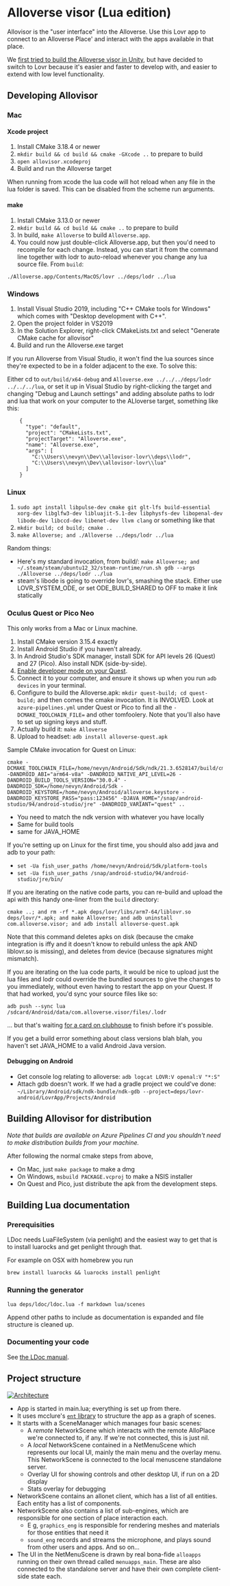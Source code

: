 # Alloverse visor (Lua edition)

Allovisor is the "user interface" into the Alloverse. Use this Lovr app to connect to an Alloverse Place' and interact with the apps available in that place.

We [first tried to build the Alloverse visor in Unity](https://github.com/alloverse/allovisor-unity),
but have decided to switch to Lovr because it's easier and faster to develop
with, and easier to extend with low level functionality.

## Developing Allovisor

### Mac

#### Xcode project

1. Install CMake 3.18.4 or newer
2. `mkdir build && cd build && cmake -GXcode ..` to prepare to build
3. `open allovisor.xcodeproj`
4. Build and run the Alloverse target

When running from xcode the lua code will hot reload when any file in the lua folder is saved. This can be disabled from the scheme run arguments. 

#### make

1. Install CMake 3.13.0 or newer
2. `mkdir build && cd build && cmake ..` to prepare to build
3. In build, `make Alloverse` to build `Alloverse.app`.
4. You could now just double-click Alloverse.app, but then you'd need to recompile
   for each change. Instead, you can start it from the command line together with
   lodr to auto-reload whenever you change any lua source file. From `build`:

`./Alloverse.app/Contents/MacOS/lovr ../deps/lodr ../lua`

### Windows

1. Install Visual Studio 2019, including "C++ CMake tools for Windows" which comes with "Desktop development with C++".
2. Open the project folder in VS2019
3. In the Solution Explorer, right-click CMakeLists.txt and select "Generate CMake cache for allovisor"
4. Build and run the Alloverse.exe target

If you run Alloverse from Visual Studio, it won't find the lua sources since they're expected to be
in a folder adjacent to the exe. To solve this:

Either cd to `out/build/x64-debug` and `Alloverse.exe ../../../deps/lodr ../../../lua`, or set it up
in Visual Studio by right-clicking the target and changing "Debug and Launch settings" and adding
absolute paths to lodr and lua that work on your computer to the ALloverse target, something like this:

```
    {
      "type": "default",
      "project": "CMakeLists.txt",
      "projectTarget": "Alloverse.exe",
      "name": "Alloverse.exe",
      "args": [
        "C:\\Users\\nevyn\\Dev\\allovisor-lovr\\deps\\lodr",
        "C:\\Users\\nevyn\\Dev\\allovisor-lovr\\lua"
      ]
    }
```

### Linux

1. `sudo apt install libpulse-dev cmake git glt-lfs build-essential xorg-dev libglfw3-dev libluajit-5.1-dev libphysfs-dev libopenal-dev libode-dev libccd-dev libenet-dev llvm clang` or something like that
2. `mkdir build; cd build; cmake ..`
3. `make Alloverse; and ./Alloverse ../deps/lodr ../lua`

Random things:

* Here's my standard invocation, from build/: `make Alloverse; and ~/.steam/steam/ubuntu12_32/steam-runtime/run.sh gdb --args ./Alloverse ../deps/lodr ../lua`
* steam's libode is going to override lovr's, smashing the stack. Either use LOVR_SYSTEM_ODE, or set ODE_BUILD_SHARED to OFF to make it link statically 

### Oculus Quest or Pico Neo

This only works from a Mac or Linux machine.

1. Install CMake version 3.15.4 exactly
2. Install Android Studio if you haven't already.
3. In Android Studio's SDK manager, install SDK for API levels 26 (Quest) and 27 (Pico). Also install NDK (side-by-side).
4. [Enable developer mode on your Quest](https://developer.oculus.com/documentation/quest/latest/concepts/mobile-device-setup-quest/).
5. Connect it to your computer, and ensure it shows up when you run `adb devices` in your terminal.
6. Configure to build the Alloverse.apk: `mkdir quest-build; cd quest-build;` and then comes the cmake invocation. It is INVOLVED. Look at `azure-pipelines.yml` under Quest or Pico to find all the `-DCMAKE_TOOLCHAIN_FILE=` and other tomfoolery. Note that you'll also have to set up signing keys and stuff.
7. Actually build it: `make Alloverse`
8. Upload to headset: `adb install alloverse-quest.apk`

Sample CMake invocation for Quest on Linux:

```
cmake -DCMAKE_TOOLCHAIN_FILE=/home/nevyn/Android/Sdk/ndk/21.3.6528147/build/cmake/android.toolchain.cmake -DANDROID_ABI="arm64-v8a" -DANDROID_NATIVE_API_LEVEL=26 -DANDROID_BUILD_TOOLS_VERSION="30.0.4" -DANDROID_SDK=/home/nevyn/Android/Sdk -DANDROID_KEYSTORE=/home/nevyn/Android/alloverse.keystore -DANDROID_KEYSTORE_PASS="pass:123456" -DJAVA_HOME="/snap/android-studio/94/android-studio/jre" -DANDROID_VARIANT="quest" ..
```

* You need to match the ndk version with whatever you have locally
* Same for build tools
* same for JAVA_HOME

If you're setting up on Linux for the first time, you should also add java and adb to your path:
* `set -Ua fish_user_paths /home/nevyn/Android/Sdk/platform-tools`
* `set -Ua fish_user_paths /snap/android-studio/94/android-studio/jre/bin/`

If you are iterating on the native code parts, you can re-build and upload the api with this handy one-liner
from the `build` directory:

`cmake ..; and rm -rf *.apk deps/lovr/libs/arm7-64/liblovr.so deps/lovr/*.apk; and make Alloverse; and adb uninstall com.alloverse.visor; and adb install alloverse-quest.apk`

Note that this command deletes apks on disk (because the cmake integration is iffy and it doesn't know
to rebuild unless the apk AND liblovr.so is missing), and deletes from device (because signatures might mismatch).

If you are iterating on the lua code parts, it would be nice to upload just the lua files and
lodr could override the bundled sources to give the changes to you immediately, without even
having to restart the app on your Quest. If that had worked, you'd sync your source files like so:

`adb push --sync lua /sdcard/Android/data/com.alloverse.visor/files/.lodr`

... but that's waiting [for a card on clubhouse](https://app.clubhouse.io/alloverse/story/168/get-lodr-to-work-on-android-for-custom-alloverse-debug-apk)
to finish before it's possible.

If you get a build error something about class versions blah blah, you haven't set JAVA_HOME
to a valid Android Java version.

#### Debugging on Android

* Get console log relating to alloverse: `adb logcat LOVR:V openal:V "*:S"`
* Attach gdb doesn't work. If we had a gradle project we could've done: `~/Library/Android/sdk/ndk-bundle/ndk-gdb --project=deps/lovr-android/LovrApp/Projects/Android`

## Building Allovisor for distribution

_Note that builds are available on Azure Pipelines CI and you shouldn't need to make distribution builds from your machine._

After following the normal cmake steps from above,

* On Mac, just `make package` to make a dmg
* On Windows, `msbuild PACKAGE.vcproj` to make a NSIS installer
* On Quest and Pico, just distribute the apk from the development steps.

## Building Lua documentation

### Prerequisities
LDoc needs LuaFileSystem (via penlight) and the easiest way to get that is to install luarocks and get penlight through that. 

For example on OSX with homebrew you run 

`brew install luarocks && luarocks install penlight`

### Running the generator

`lua deps/ldoc/ldoc.lua -f markdown lua/scenes`

Append other paths to include as documentation is expanded and file structure is cleaned up. 

### Documenting your code

See [the LDoc manual](https://stevedonovan.github.io/ldoc/manual/doc.md.html).

## Project structure

[![Architecture](docs/arch.png)](https://whimsical.com/visor-arch-VcwXwV96sdavVFS9fgdu4z)

* App is started in main.lua; everything is set up from there.
* It uses mcclure's [`ent` library](https://github.com/mcclure/lovr-ent) to structure the
  app as a graph of scenes.
* It starts with a SceneManager which manages four basic scenes:
  * A _remote_ NetworkScene which interacts with the remote AlloPlace we're connected to,
    if any. If we're not connected, this is just nil.
  * A _local_ NetworkScene contained in a NetMenuScene which represents our local UI,
    mainly the main menu and the overlay menu. This NetworkScene is connected to the local menuscene standalone server.
  * Overlay UI for showing controls and other desktop UI, if run on a 2D display
  * Stats overlay for debugging
* NetworkScene contains an allonet client, which has a list of all entities. Each entity
  has a list of components.
* NetworkScene also contains a list of sub-engines, which are responsible for one section
  of place interaction each.
  * E g, `graphics_eng` is responsible for rendering meshes and materials for those entities
    that need it
  * `sound_eng` records and streams the microphone, and plays sound from other users
    and apps. And so on...
* The UI in the NetMenuScene is drawn by real bona-fide `alloapps` running on their own
  thread called `menuapps_main`. These are also connected to the standalone server
  and have their own complete client-side state each.